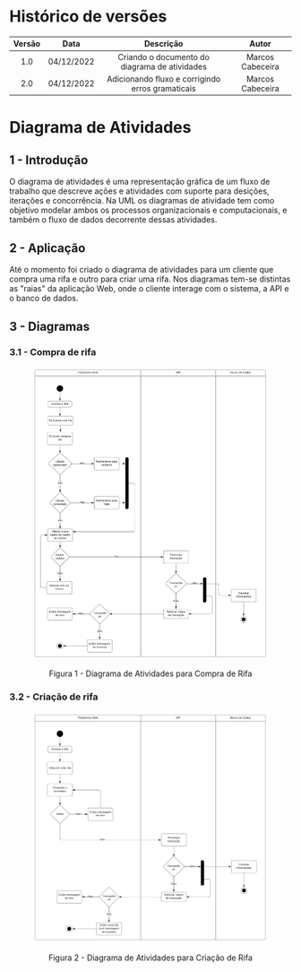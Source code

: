 # Histórico de versões

| Versão |    Data    |                    Descrição                     |      Autor       |
| :----: | :--------: | :----------------------------------------------: | :--------------: |
|  1.0   | 04/12/2022 |  Criando o documento do diagrama de atividades   | Marcos Cabeceira |
|  2.0   | 04/12/2022 | Adicionando fluxo e corrigindo erros gramaticais | Marcos Cabeceira |

# Diagrama de Atividades

## 1 - Introdução

O diagrama de atividades é uma representação gráfica de um fluxo de trabalho que descreve ações e atividades com suporte para desições, iterações e concorrência. Na UML os diagramas de atividade tem como objetivo modelar ambos os processos organizacionais e computacionais, e também o fluxo de dados decorrente dessas atividades.

## 2 - Aplicação

Até o momento foi criado o diagrama de atividades para um cliente que compra uma rifa e outro para criar uma rifa. Nos diagramas tem-se distintas as "raias" da aplicação Web, onde o cliente interage com o sistema, a API e o banco de dados.

## 3 - Diagramas

### 3.1 - Compra de rifa

<figure>
<img src="../assets/Activity%20diagram.png" />
<figcaption align="center">
  <p>Figura 1 - Diagrama de Atividades para Compra de Rifa</p>
</figcaption>
</figure>

### 3.2 - Criação de rifa

<figure>
<img src="../assets/Diagrama%20de%20atividade%20-%20criar%20rifa.png" />
<figcaption align="center">
  <p>Figura 2 - Diagrama de Atividades para Criação de Rifa</p>
</figcaption>
</figure>
